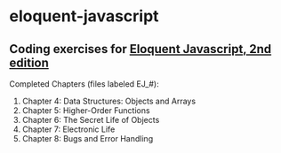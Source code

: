 # eloquent-javascript
## Coding exercises for [Eloquent Javascript, 2nd edition](http://eloquentjavascript.net)  

Completed Chapters (files labeled EJ_#):
1. Chapter 4: Data Structures: Objects and Arrays
2. Chapter 5: Higher-Order Functions
3. Chapter 6: The Secret Life of Objects
4. Chapter 7: Electronic Life
5. Chapter 8: Bugs and Error Handling



